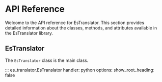 # API Reference

Welcome to the API reference for EsTranslator. This section provides detailed information about the classes, methods, and attributes available in the EsTranslator library.

## EsTranslator

The `EsTranslator` class is the main class.

::: es_translator.EsTranslator
    handler: python
    options:
      show_root_heading: false